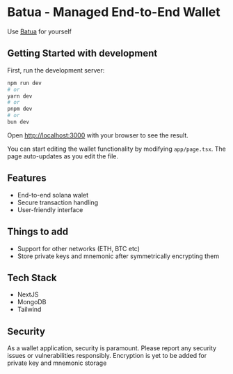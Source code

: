 
# Batua - Managed End-to-End Wallet

Use [Batua](https://batua-wallet.vercel.app) for yourself


## Getting Started with development

First, run the development server:

```bash
npm run dev
# or
yarn dev
# or
pnpm dev
# or
bun dev
```

Open [http://localhost:3000](http://localhost:3000) with your browser to see the result.

You can start editing the wallet functionality by modifying `app/page.tsx`. The page auto-updates as you edit the file.


## Features

- End-to-end solana walet
- Secure transaction handling
- User-friendly interface



## Things to add

- Support for other networks (ETH, BTC etc)
- Store private keys and mnemonic after symmetrically encrypting them

## Tech Stack

- NextJS
- MongoDB
- Tailwind 

## Security

As a wallet application, security is paramount. Please report any security issues or vulnerabilities responsibly. Encryption is yet to be added for private key and mnemonic storage

